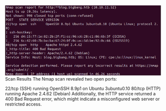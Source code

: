 ![Nmap Scan Results](Machines/BigBang/Images/nmap.png)
Scan Results
The Nmap scan revealed two open ports:

22/tcp (SSH) running OpenSSH 8.9p1 on Ubuntu 3ubuntu0.10
80/tcp (HTTP) running Apache 2.4.62 (Debian)
Additionally, the HTTP service returned a 400 Bad Request error, which might indicate a misconfigured web server or restricted access.

